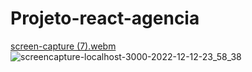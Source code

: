 # Projeto-react-agencia
[screen-capture (7).webm](https://user-images.githubusercontent.com/69101674/207218952-42eedd1f-0ea6-4ad3-a745-547247f5aa37.webm)
![screencapture-localhost-3000-2022-12-12-23_58_38](https://user-images.githubusercontent.com/69101674/207218959-f5ed9436-45dd-4577-8600-9ba46dfb66e9.png)
